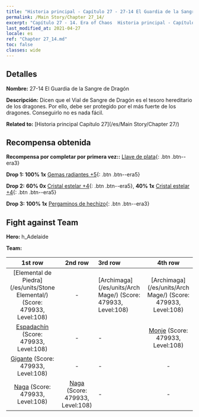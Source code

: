 ```yaml
---
title: "Historia principal - Capítulo 27 - 27-14 El Guardia de la Sangre de Dragón"
permalink: /Main Story/Chapter 27_14/
excerpt: "Capítulo 27 - 14. Era of Chaos  Historia principal - Capítulo 27_14. 27-14 El Guardia de la Sangre de Dragón"
last_modified_at: 2021-04-27
locale: es
ref: "Chapter 27_14.md"
toc: false
classes: wide
---
```


## Detalles

 **Nombre:** 27-14 El Guardia de la Sangre de Dragón

 **Descripción:** Dicen que el Vial de Sangre de Dragón es el tesoro hereditario de los dragones. Por ello, debe ser protegido por el más fuerte de los dragones. Conseguirlo no es nada fácil.

 **Related to:** [Historia principal Capítulo 27](/es/Main Story/Chapter 27/)

## Recompensa obtenida

 **Recompensa por completar por primera vez::** [Llave de plata](/ItemsES/con_693/){: .btn .btn--era3}

 **Drop 1:** **100% 1x** [Gemas radiantes +5](/ItemsES/mat_100/){: .btn .btn--era5}

 **Drop 2:** **60% 0x** [Cristal estelar +4](/ItemsES/mat_94/){: .btn .btn--era5}, **40% 1x** [Cristal estelar +4](/ItemsES/mat_94/){: .btn .btn--era5}

 **Drop 3:** **100% 1x** [Pergaminos de hechizo](/ItemsES/con_694/){: .btn .btn--era3}


## Fight against Team
 **Hero:** h_Adelaide

 **Team:**


  | 1st row | 2nd row | 3rd row | 4th row |
  |:----:|:----:|:----|:----:|
  | [Elemental de Piedra](/es/units/Stone Elemental/) (Score: 479933, Level:108)  | - | [Archimaga](/es/units/Arch Mage/) (Score: 479933, Level:108)  | [Archimaga](/es/units/Arch Mage/) (Score: 479933, Level:108)  |
  | [Espadachín](/es/units/Swordsman/) (Score: 479933, Level:108)  | - | - | [Monje](/es/units/Monk/) (Score: 479933, Level:108)  |
  | [Gigante](/es/units/Giant/) (Score: 479933, Level:108)  | - | - | - |
  | [Naga](/es/units/Naga/) (Score: 479933, Level:108)  | [Naga](/es/units/Naga/) (Score: 479933, Level:108)  | - | - |


